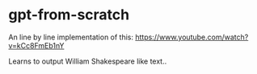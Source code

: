 # gpt-from-scratch
An line by line implementation of this: https://www.youtube.com/watch?v=kCc8FmEb1nY

Learns to output William Shakespeare like text..
